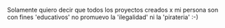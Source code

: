 Solamente quiero decir que todos los proyectos creados x mi persona son con fines 'educativos' no promuevo la 'ilegalidad' ni la 'pirateria' :-)
